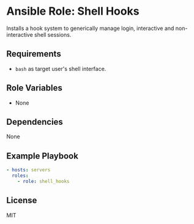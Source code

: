 # Ansible Role: Shell Hooks

Installs a hook system to generically manage login, interactive and non-interactive shell sessions.

## Requirements

- `bash` as target user's shell interface.

## Role Variables

- None

## Dependencies

None

## Example Playbook
```yaml
- hosts: servers
  roles:
    - role: shell_hooks
```

## License

MIT
